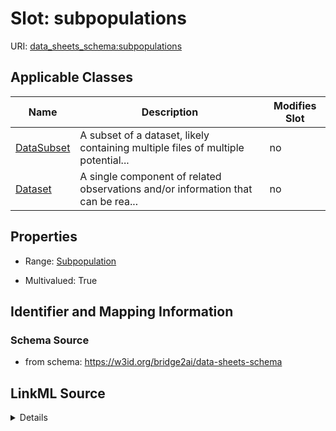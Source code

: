 

# Slot: subpopulations

URI: [data_sheets_schema:subpopulations](https://w3id.org/bridge2ai/data-sheets-schema/subpopulations)



<!-- no inheritance hierarchy -->





## Applicable Classes

| Name | Description | Modifies Slot |
| --- | --- | --- |
| [DataSubset](DataSubset.md) | A subset of a dataset, likely containing multiple files of multiple potential... |  no  |
| [Dataset](Dataset.md) | A single component of related observations and/or information that can be rea... |  no  |







## Properties

* Range: [Subpopulation](Subpopulation.md)

* Multivalued: True





## Identifier and Mapping Information







### Schema Source


* from schema: https://w3id.org/bridge2ai/data-sheets-schema




## LinkML Source

<details>
```yaml
name: subpopulations
from_schema: https://w3id.org/bridge2ai/data-sheets-schema
rank: 1000
multivalued: true
alias: subpopulations
owner: Dataset
domain_of:
- Dataset
range: Subpopulation

```
</details>